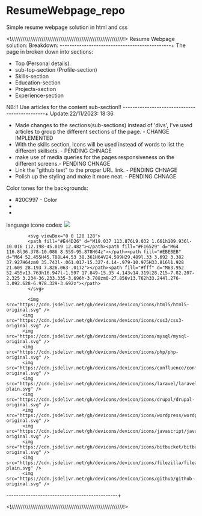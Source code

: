 # ResumeWebpage_repo
 Simple resume webpage solution in html and css 

 <!///////////////////////////////////////////////////////////!>
 Resume Webpage solution:
 Breakdown:
 ----------------------------------------------+
 The page in broken down into sections:
 - Top (Personal details).
 - sub-top-section (Profile-section)  
 - Skills-section 
 - Education-section 
 - Projects-section 
 - Experience-section 

 NB:!! Use articles for the content sub-section!!
 ----------------------------------------------+
 Update:22/11/2023: 18:36

- Made changes to the sections(sub-sections) instead of 'divs', 
 I've used articles to group the different sections of the page. - CHANGE IMPLEMENTED 
- With the skills section, Icons will be used instead of words to list the different skillsets. - PENDING CHNAGE
- make use of media queries for the pages responsiveness on the different screens.- PENDING CHNAGE
- Link the "github text" to the proper URL link. - PENDING CHNAGE
- Polish up the styling and make it more neat. - PENDING CHNAGE

Color tones for the backgrounds:
- #20C997 - Color
- 
- 

language icone codes: 
<i class="devicon-linux-plain"></i><link rel="stylesheet" href="https://cdn.jsdelivr.net/gh/devicons/devicon@v2.15.1/devicon.min.css"><img src="https://cdn.jsdelivr.net/gh/devicons/devicon/icons/linux/linux-original.svg" />


            <svg viewBox="0 0 128 128">
            <path fill="#E44D26" d="M19.037 113.876L9.032 1.661h109.936l-10.016 112.198-45.019 12.48z"></path><path fill="#F16529" d="M64 116.8l36.378-10.086 8.559-95.878H64z"></path><path fill="#EBEBEB" d="M64 52.455H45.788L44.53 38.361H64V24.599H29.489l.33 3.692 3.382 37.927H64zm0 35.743l-.061.017-15.327-4.14-.979-10.975H33.816l1.928 21.609 28.193 7.826.063-.017z"></path><path fill="#fff" d="M63.952 52.455v13.763h16.947l-1.597 17.849-15.35 4.143v14.319l28.215-7.82.207-2.325 3.234-36.233.335-3.696h-3.708zm0-27.856v13.762h33.244l.276-3.092.628-6.978.329-3.692z"></path>
            </svg>
          
            <img src="https://cdn.jsdelivr.net/gh/devicons/devicon/icons/html5/html5-original.svg" />
          <img src="https://cdn.jsdelivr.net/gh/devicons/devicon/icons/css3/css3-original.svg" />
          <img src="https://cdn.jsdelivr.net/gh/devicons/devicon/icons/mysql/mysql-original.svg" />
          <img src="https://cdn.jsdelivr.net/gh/devicons/devicon/icons/php/php-original.svg" />
          <img src="https://cdn.jsdelivr.net/gh/devicons/devicon/icons/confluence/confluence-original.svg" />
          <img src="https://cdn.jsdelivr.net/gh/devicons/devicon/icons/laravel/laravel-plain.svg" />
          <img src="https://cdn.jsdelivr.net/gh/devicons/devicon/icons/drupal/drupal-original.svg" />
          <img src="https://cdn.jsdelivr.net/gh/devicons/devicon/icons/wordpress/wordpress-original.svg" />
          <img src="https://cdn.jsdelivr.net/gh/devicons/devicon/icons/javascript/javascript-original.svg" />
          <img src="https://cdn.jsdelivr.net/gh/devicons/devicon/icons/bitbucket/bitbucket-original.svg" />
          <img src="https://cdn.jsdelivr.net/gh/devicons/devicon/icons/filezilla/filezilla-plain.svg" />
          <img src="https://cdn.jsdelivr.net/gh/devicons/devicon/icons/github/github-original.svg" />

 ----------------------------------------------+

 <!///////////////////////////////////////////////////////////!>